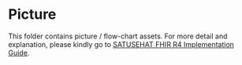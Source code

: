# Picture

This folder contains picture / flow-chart assets.
For more detail and explanation, please kindly go to [SATUSEHAT FHIR R4 Implementation Guide](https://simplifier.net/guide/SATUSEHAT-FHIR-R4-Implementation-Guide/Home).